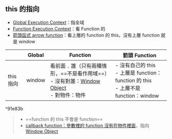 ## this 的指向
- [Global Execution Context](Global%20Execution%20Context.md)：指全域
- [Function Execution Context](Function%20Execution%20Context.md)：看 Function 的 
- [箭頭函式 arrow function](箭頭函式%20arrow%20function.md)：看上層的 function 的 this，沒有上層 function 就是 window

|           |Global| Function |箭頭 Function|
| --------- | ---- |-|-|
| this 指向 | window |看前面 `.` 誰（只有兩種情形，==不是看作用域==）<br>- 沒有對誰：[Window Object](Window%20Object.md)<br>- 對物件：物件<br>|- 沒有自己的 this<br>- 上層是 function： function 的 this<br>- 上層不是 function：window|

^91e83b

> - ==function 的 this 不會是 function==
> - [callback function：參數裡的 function 沒有在物件裡面](callback%20function：參數裡的%20function%20沒有在物件裡面.md)，指向 [Window Object](Window%20Object.md)
